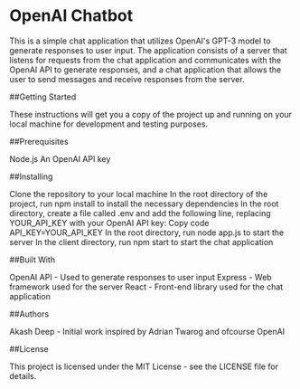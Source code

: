 # OpenAI Chatbot

This is a simple chat application that utilizes OpenAI's GPT-3 model to generate responses to user input. The application consists of a server that listens for requests from the chat application and communicates with the OpenAI API to generate responses, and a chat application that allows the user to send messages and receive responses from the server.

##Getting Started

These instructions will get you a copy of the project up and running on your local machine for development and testing purposes.

##Prerequisites

Node.js
An OpenAI API key

##Installing

Clone the repository to your local machine
In the root directory of the project, run npm install to install the necessary dependencies
In the root directory, create a file called .env and add the following line, replacing YOUR_API_KEY with your OpenAI API key:
Copy code
API_KEY=YOUR_API_KEY
In the root directory, run node app.js to start the server
In the client directory, run npm start to start the chat application

##Built With

OpenAI API - Used to generate responses to user input
Express - Web framework used for the server
React - Front-end library used for the chat application

##Authors

Akash Deep - Initial work inspired by Adrian Twarog and ofcourse OpenAI

##License

This project is licensed under the MIT License - see the LICENSE file for details.




